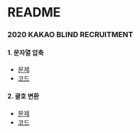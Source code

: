 # README

### 2020 KAKAO BLIND RECRUITMENT

#### 1. 문자열 압축

- [문제](https://programmers.co.kr/learn/courses/30/lessons/60057)
- [코드](1.py)

#### 2. 괄호 변환

- [문제](https://programmers.co.kr/learn/courses/30/lessons/60058)
- [코드](2.py)